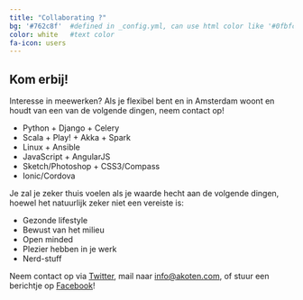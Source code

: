 ```yaml
---
title: "Collaborating ?"
bg: '#762c8f'  #defined in _config.yml, can use html color like '#0fbfcf'
color: white   #text color
fa-icon: users 
---
```


## Kom erbij!

Interesse in meewerken? Als je flexibel bent en in Amsterdam woont en houdt van een van de volgende dingen, neem contact op!

- Python + Django + Celery
- Scala + Play! + Akka + Spark
- Linux + Ansible
- JavaScript + AngularJS
- Sketch/Photoshop + CSS3/Compass
- Ionic/Cordova

Je zal je zeker thuis voelen als je waarde hecht aan de volgende dingen, hoewel het natuurlijk zeker niet een vereiste is:

- Gezonde lifestyle
- Bewust van het milieu
- Open minded
- Plezier hebben in je werk
- Nerd-stuff


Neem contact op via <a href="https://twitter.com/AkotenSocial" target="_blank">Twitter</a>, mail naar <info@akoten.com>, of stuur een berichtje op <a href="https://facebook.com/Akoten" target="_blank">Facebook</a>!
 
 